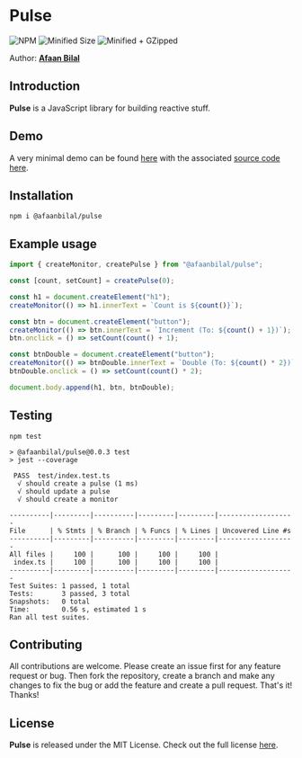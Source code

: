 Pulse
=====

![NPM](https://img.shields.io/npm/v/@afaanbilal/pulse?style=for-the-badge)
![Minified Size](https://img.shields.io/bundlephobia/min/@afaanbilal/pulse@0.0.3?style=for-the-badge)
![Minified + GZipped](https://img.shields.io/bundlephobia/minzip/@afaanbilal/pulse@0.0.3?label=MIN%20%2B%20GZIPPED&style=for-the-badge)

Author: **[Afaan Bilal](https://afaan.dev)**

## Introduction
**Pulse** is a JavaScript library for building reactive stuff.

## Demo
A very minimal demo can be found [here](http://afaan.dev/pulse/) with the associated [source code here](https://github.com/AfaanBilal/pulse).

## Installation
````
npm i @afaanbilal/pulse
````

## Example usage
````js
import { createMonitor, createPulse } from "@afaanbilal/pulse";

const [count, setCount] = createPulse(0);

const h1 = document.createElement("h1");
createMonitor(() => h1.innerText = `Count is ${count()}`);

const btn = document.createElement("button");
createMonitor(() => btn.innerText = `Increment (To: ${count() + 1})`);
btn.onclick = () => setCount(count() + 1);

const btnDouble = document.createElement("button");
createMonitor(() => btnDouble.innerText = `Double (To: ${count() * 2})`);
btnDouble.onclick = () => setCount(count() * 2);

document.body.append(h1, btn, btnDouble);

````

## Testing
````
npm test
````

````
> @afaanbilal/pulse@0.0.3 test
> jest --coverage

 PASS  test/index.test.ts
  √ should create a pulse (1 ms)
  √ should update a pulse
  √ should create a monitor

----------|---------|----------|---------|---------|-------------------
File      | % Stmts | % Branch | % Funcs | % Lines | Uncovered Line #s
----------|---------|----------|---------|---------|-------------------
All files |     100 |      100 |     100 |     100 |
 index.ts |     100 |      100 |     100 |     100 |
----------|---------|----------|---------|---------|-------------------
Test Suites: 1 passed, 1 total
Tests:       3 passed, 3 total
Snapshots:   0 total
Time:        0.56 s, estimated 1 s
Ran all test suites.
````

## Contributing
All contributions are welcome. Please create an issue first for any feature request
or bug. Then fork the repository, create a branch and make any changes to fix the bug
or add the feature and create a pull request. That's it!
Thanks!

## License
**Pulse** is released under the MIT License.
Check out the full license [here](LICENSE).
